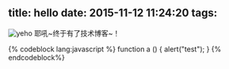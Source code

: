 title: hello
date: 2015-11-12 11:24:20
tags:
---
![yeho](https://images.unsplash.com/photo-1445251836269-d158eaa028a6?ixlib=rb-0.3.5&q=80&fm=jpg&w=1080&fit=max&s=b3521961f1c136183ab054b5da920651)
耶吼~终于有了技术博客~！

{% codeblock lang:javascript %}
function a () {
	alert("test");
}
{% endcodeblock%}